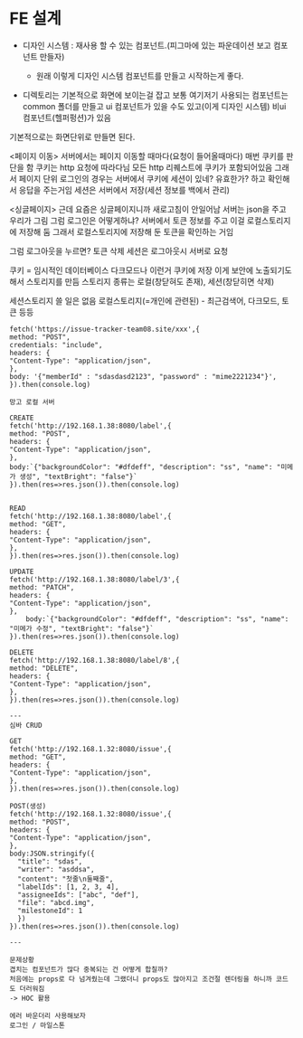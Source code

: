 # FE 설계

- 디자인 시스템 : 재사용 할 수 있는 컴포넌트.(피그마에 있는 파운데이션 보고 컴포넌트 만들자)

  - 원래 이렇게 디자인 시스템 컴포넌트를 만들고 시작하는게 좋다.

- 디렉토리는 기본적으로 화면에 보이는걸 잡고
  보통 여기저기 사용되는 컴포넌트는 common 폴더를 만들고
  ui 컴포넌트가 있을 수도 있고(이게 디자인 시스템) 비ui 컴포넌트(헬퍼펑션)가 있음

기본적으로는 화면단위로 만들면 된다.

<페이지 이동>
서버에서는 페이지 이동할 때마다(요청이 들어올때마다) 매번 쿠키를 판단을 함
쿠키는 http 요청에 따라다님 모든 http 리퀘스트에 쿠키가 포함되어있음
그래서 페이지 단위 로그인의 경우는 서버에서 쿠키에 세션이 있네? 유효한가? 하고 확인해서 응답을 주는거임
세션은 서버에서 저장(세션 정보를 백에서 관리)

<싱글페이지>
근데 요즘은 싱글페이지니까 새로고침이 안일어남
서버는 json을 주고 우리가 그림
그럼 로그인은 어떻게하냐? 서버에서 토큰 정보를 주고 이걸
로컬스토리지에 저장해 둠
그래서 로컬스토리지에 저장해 둔 토큰을 확인하는 거임

그럼 로그아웃을 누르면? 토큰 삭제
세션은 로그아웃시 서버로 요청

쿠키 = 임시적인 데이터베이스
다크모드나 이런거 쿠키에 저장
이게 보안에 노출되기도 해서 스토리지를 만듬
스토리지 종류는 로컬(창닫혀도 존재), 세션(창닫히면 삭제)

세션스토리지 쓸 일은 없음
로컬스토리지(=개인에 관련된) - 최근검색어, 다크모드, 토큰 등등

```
fetch('https://issue-tracker-team08.site/xxx',{
method: "POST",
credentials: "include",
headers: {
"Content-Type": "application/json",
},
body: '{"memberId" : "sdasdasd2123", "password" : "mime2221234"}',
}).then(console.log)
```
```
망고 로컬 서버

CREATE
fetch('http://192.168.1.38:8080/label',{
method: "POST",
headers: {
"Content-Type": "application/json",
},
body:`{"backgroundColor": "#dfdeff", "description": "ss", "name": "미메가 생성", "textBright": "false"}`
}).then(res=>res.json()).then(console.log)


READ
fetch('http://192.168.1.38:8080/label',{
method: "GET",
headers: {
"Content-Type": "application/json",
},
}).then(res=>res.json()).then(console.log)

UPDATE
fetch('http://192.168.1.38:8080/label/3',{
method: "PATCH",
headers: {
"Content-Type": "application/json",
},
    body:`{"backgroundColor": "#dfdeff", "description": "ss", "name": "미메가 수정", "textBright": "false"}`
}).then(res=>res.json()).then(console.log)

DELETE
fetch('http://192.168.1.38:8080/label/8',{
method: "DELETE",
headers: {
"Content-Type": "application/json",
},
}).then(res=>res.json()).then(console.log)

---
심바 CRUD

GET
fetch('http://192.168.1.32:8080/issue',{
method: "GET",
headers: {
"Content-Type": "application/json",
},
}).then(res=>res.json()).then(console.log)

POST(생성)
fetch('http://192.168.1.32:8080/issue',{
method: "POST",
headers: {
"Content-Type": "application/json",
}, 
body:JSON.stringify({
  "title": "sdas",
  "writer": "asddsa",
  "content": "첫줄\n둘째줄",
  "labelIds": [1, 2, 3, 4],
  "assigneeIds": ["abc", "def"],
  "file": "abcd.img",
  "milestoneId": 1
  })
}).then(res=>res.json()).then(console.log)

---

문제상황
겹치는 컴포넌트가 많다 중복되는 건 어떻게 합칠까?
처음에는 props로 다 넘겨줬는데 그랬더니 props도 많아지고 조건절 렌더링을 하니까 코드도 더러워짐
-> HOC 활용

에러 바운더리 사용해보자
로그인 / 마일스톤

